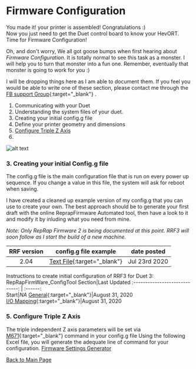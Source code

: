 # Firmware Configuration

You made it!  your printer is assembled!  Congratulations :)  
Now you just need to get the Duet control board to know your HevORT. Time for Firmware Configuration!

Oh, and don't worry, We all got goose bumps when first hearing about _Firmware Configuration_.  It is totally normal to see this task as a monster.  I will help you to turn that monster into a fun one.  Remember, eventually that monster is going to work for you :)

I will be dropping things here as I am able to document them. If you feel you would be able to write one of these section, please contact me through the [FB support Group](https://www.facebook.com/groups/hevort/){:target="_blank"} .


1. Communicating with your Duet
2. Understanding the system files of your duet.
3. Creating your initial config.g file
4. Define your printer geometry and dimensions
5. [Configure Triple Z Axis](https://miragec79.github.io/HevORT/firmwaresettings.html#5-configure-triple-z-axis)
6. 

![alt text](https://github.com/MirageC79/HevORT/blob/master/images/Coverflat.png?raw=true)

### 3. Creating your initial Config.g file
The config.g file is the main configuration file that is run on every power up sequence.  If you change a value in this file, the system will ask for reboot when saving.  

I have created a cleaned up example version of my config.g that you can use to create your own.  The best approach should be to generate your first draft with the online ReprapFirmware Automated tool, then have a look to it and modify it by inluding what you need from mine.  

_Note: Only RepRap Firmware 2 is being documented at this point.  RRF3 will soon follow as I start the build of a new machine._  

RRF version|config.g file example|date posted
  :-----:  |---------------------|  :----:   
2.04|[Text File](/files/2.04config_g_example.txt){:target="_blank"}|Jul 23rd 2020


Instructions to create initial configuration of RRF3 for Duet 3: 
RepRapFirmWare_ConfigTool Section|Last Updated
 :-----------------------------: |  :------:  
 Start|*NA*
 [General](/RRF3_D3P2.htm){:target="_blank"}|August 31, 2020  
 [I/O Mapping](/RRF3_D3P3.htm){:target="_blank"}|August 31, 2020  
 

  

### 5. Configure Triple Z Axis

The triple independent Z axis parameters will be set via [M671](https://duet3d.dozuki.com/Wiki/Gcode#Section_M671_Define_positions_of_Z_leadscrews_or_bed_levelling_screws){:target="_blank"} command in your config.g file
Using the following Excel file, you will generate the adequate line of command for your configuration.
[Firmware Settings Generator](FirmWareSettings.xlsx)

[Back to Main Page](/README.md)
